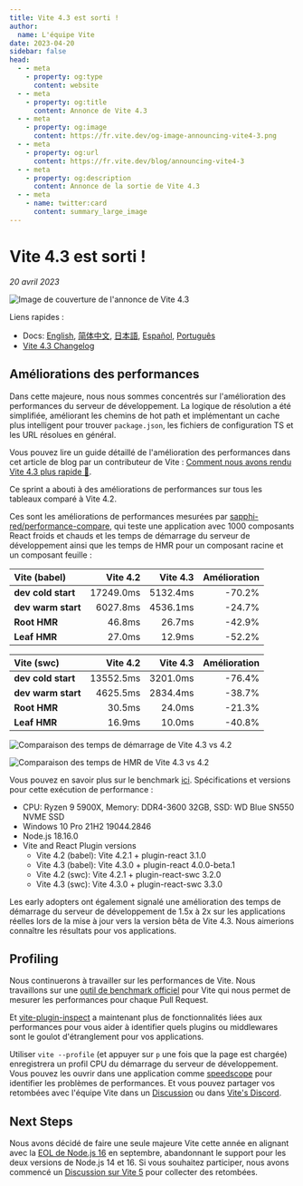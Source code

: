```yaml
---
title: Vite 4.3 est sorti !
author:
  name: L'équipe Vite
date: 2023-04-20
sidebar: false
head:
  - - meta
    - property: og:type
      content: website
  - - meta
    - property: og:title
      content: Annonce de Vite 4.3
  - - meta
    - property: og:image
      content: https://fr.vite.dev/og-image-announcing-vite4-3.png
  - - meta
    - property: og:url
      content: https://fr.vite.dev/blog/announcing-vite4-3
  - - meta
    - property: og:description
      content: Annonce de la sortie de Vite 4.3
  - - meta
    - name: twitter:card
      content: summary_large_image
---
```


# Vite 4.3 est sorti !

_20 avril 2023_

![Image de couverture de l'annonce de Vite 4.3](/og-image-announcing-vite4-3.png)

Liens rapides :

- Docs: [English](/), [简体中文](https://cn.vite.dev/), [日本語](https://ja.vite.dev/), [Español](https://es.vite.dev/), [Português](https://pt.vite.dev/)
- [Vite 4.3 Changelog](https://github.com/vitejs/vite/blob/main/packages/vite/CHANGELOG.md#430-2023-04-20)

## Améliorations des performances

Dans cette majeure, nous nous sommes concentrés sur l'amélioration des performances du serveur de développement. La logique de résolution a été simplifiée, améliorant les chemins de hot path et implémentant un cache plus intelligent pour trouver `package.json`, les fichiers de configuration TS et les URL résolues en général.

Vous pouvez lire un guide détaillé de l'amélioration des performances dans cet article de blog par un contributeur de Vite : [Comment nous avons rendu Vite 4.3 plus rapide 🚀](https://sun0day.github.io/blog/vite/why-vite4_3-is-faster.html).

Ce sprint a abouti à des améliorations de performances sur tous les tableaux comparé à Vite 4.2.

Ces sont les améliorations de performances mesurées par [sapphi-red/performance-compare](https://github.com/sapphi-red/performance-compare), qui teste une application avec 1000 composants React froids et chauds et les temps de démarrage du serveur de développement ainsi que les temps de HMR pour un composant racine et un composant feuille :

| **Vite (babel)**   |  Vite 4.2 | Vite 4.3 | Amélioration |
| :----------------- | --------: | -------: | ----------: |
| **dev cold start** | 17249.0ms | 5132.4ms |      -70.2% |
| **dev warm start** |  6027.8ms | 4536.1ms |      -24.7% |
| **Root HMR**       |    46.8ms |   26.7ms |      -42.9% |
| **Leaf HMR**       |    27.0ms |   12.9ms |      -52.2% |

| **Vite (swc)**     |  Vite 4.2 | Vite 4.3 | Amélioration |
| :----------------- | --------: | -------: | ----------: |
| **dev cold start** | 13552.5ms | 3201.0ms |      -76.4% |
| **dev warm start** |  4625.5ms | 2834.4ms |      -38.7% |
| **Root HMR**       |    30.5ms |   24.0ms |      -21.3% |
| **Leaf HMR**       |    16.9ms |   10.0ms |      -40.8% |

![Comparaison des temps de démarrage de Vite 4.3 vs 4.2](/vite4-3-startup-time.png)

![Comparaison des temps de HMR de Vite 4.3 vs 4.2](/vite4-3-hmr-time.png)

Vous pouvez en savoir plus sur le benchmark [ici](https://gist.github.com/sapphi-red/25be97327ee64a3c1dce793444afdf6e). Spécifications et versions pour cette exécution de performance :

- CPU: Ryzen 9 5900X, Memory: DDR4-3600 32GB, SSD: WD Blue SN550 NVME SSD
- Windows 10 Pro 21H2 19044.2846
- Node.js 18.16.0
- Vite and React Plugin versions
  - Vite 4.2 (babel): Vite 4.2.1 + plugin-react 3.1.0
  - Vite 4.3 (babel): Vite 4.3.0 + plugin-react 4.0.0-beta.1
  - Vite 4.2 (swc): Vite 4.2.1 + plugin-react-swc 3.2.0
  - Vite 4.3 (swc): Vite 4.3.0 + plugin-react-swc 3.3.0

Les early adopters ont également signalé une amélioration des temps de démarrage du serveur de développement de 1.5x à 2x sur les applications réelles lors de la mise à jour vers la version bêta de Vite 4.3. Nous aimerions connaître les résultats pour vos applications.

## Profiling

Nous continuerons à travailler sur les performances de Vite. Nous travaillons sur une [outil de benchmark officiel](https://github.com/vitejs/vite-benchmark) pour Vite qui nous permet de mesurer les performances pour chaque Pull Request.

Et [vite-plugin-inspect](https://github.com/antfu/vite-plugin-inspect) a maintenant plus de fonctionnalités liées aux performances pour vous aider à identifier quels plugins ou middlewares sont le goulot d'étranglement pour vos applications.

Utiliser `vite --profile` (et appuyer sur `p` une fois que la page est chargée) enregistrera un profil CPU du démarrage du serveur de développement. Vous pouvez les ouvrir dans une application comme [speedscope](https://www.speedscope.app/) pour identifier les problèmes de performances. Et vous pouvez partager vos retombées avec l'équipe Vite dans un [Discussion](https://github.com/vitejs/vite/discussions) ou dans [Vite's Discord](https://chat.vite.dev).

## Next Steps

Nous avons décidé de faire une seule majeure Vite cette année en alignant avec la [EOL de Node.js 16](https://endoflife.date/nodejs) en septembre, abandonnant le support pour les deux versions de Node.js 14 et 16. Si vous souhaitez participer, nous avons commencé un [Discussion sur Vite 5](https://github.com/vitejs/vite/discussions/12466) pour collecter des retombées.
